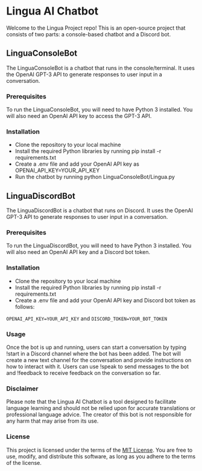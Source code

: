 # Lingua AI Chatbot

Welcome to the Lingua Project repo! This is an open-source project that consists of two parts: a console-based chatbot and a Discord bot.

## LinguaConsoleBot

The LinguaConsoleBot is a chatbot that runs in the console/terminal. It uses the OpenAI GPT-3 API to generate responses to user input in a conversation.

### Prerequisites

To run the LinguaConsoleBot, you will need to have Python 3 installed. You will also need an OpenAI API key to access the GPT-3 API.

### Installation

- Clone the repository to your local machine
- Install the required Python libraries by running pip install -r requirements.txt
- Create a .env file and add your OpenAI API key as OPENAI_API_KEY=YOUR_API_KEY
- Run the chatbot by running python LinguaConsoleBot/Lingua.py

## LinguaDiscordBot

The LinguaDiscordBot is a chatbot that runs on Discord. It uses the OpenAI GPT-3 API to generate responses to user input in a conversation.

### Prerequisites

To run the LinguaDiscordBot, you will need to have Python 3 installed. You will also need an OpenAI API key and a Discord bot token.

### Installation

- Clone the repository to your local machine
- Install the required Python libraries by running pip install -r requirements.txt
- Create a .env file and add your OpenAI API key and Discord bot token as follows:

`OPENAI_API_KEY=YOUR_API_KEY` and `DISCORD_TOKEN=YOUR_BOT_TOKEN`

### Usage

Once the bot is up and running, users can start a conversation by typing !start in a Discord channel where the bot has been added. The bot will create a new text channel for the conversation and provide instructions on how to interact with it. Users can use !speak to send messages to the bot and !feedback to receive feedback on the conversation so far.

### Disclaimer

Please note that the Lingua AI Chatbot is a tool designed to facilitate language learning and should not be relied upon for accurate translations or professional language advice. The creator of this bot is not responsible for any harm that may arise from its use.

### License

This project is licensed under the terms of the [MIT License](https://opensource.org/licenses/MIT). You are free to use, modify, and distribute this software, as long as you adhere to the terms of the license.
